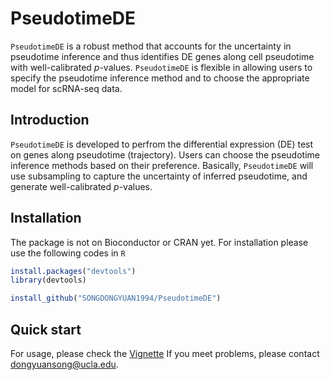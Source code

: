 # PseudotimeDE
`PseudotimeDE` is a robust method that accounts for the uncertainty in pseudotime inference and thus identifies DE genes along cell pseudotime with well-calibrated $p$-values. `PseudotimeDE` is flexible in allowing users to specify the pseudotime inference method and to choose the appropriate model for scRNA-seq data.

Introduction
------------
`PseudotimeDE` is developed to perfrom the differential expression (DE) test on genes along pseudotime (trajectory). Users can choose the pseudotime inference methods based on their preference. Basically, `PseudotimeDE` will use subsampling to capture the uncertainty of inferred pseudotime, and generate well-calibrated $p$-values.

Installation
------------

The package is not on Bioconductor or CRAN yet. For installation please use the following codes in `R`

``` r
install.packages("devtools")
library(devtools)

install_github("SONGDONGYUAN1994/PseudotimeDE")
```

Quick start
-----------

For usage, please check the [Vignette](https://github.com/SONGDONGYUAN1994/PseudotimeDE/blob/master/vignettes/quickstart.Rmd)
If you meet problems, please contact <dongyuansong@ucla.edu>. 

